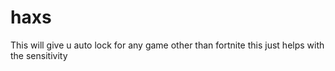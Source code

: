 # haxs
This will give u auto lock for any game other than fortnite this just helps with the sensitivity
